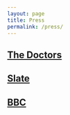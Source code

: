 ```yaml
---
layout: page
title: Press
permalink: /press/
---
```



## [The Doctors](https://www.thedoctorstv.com/articles/new-tech-to-stop-unsolicited-nude-photos)
## [Slate](https://slate.com/technology/2019/09/social-media-unsolicited-dick-pics-filter.html)
## [BBC](https://www.bbc.com/news/technology-49611951)